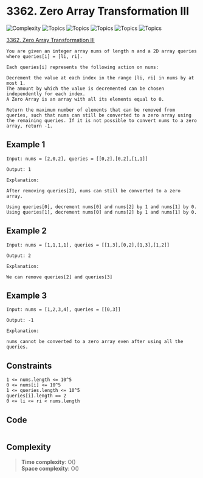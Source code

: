 # 3362. Zero Array Transformation III

![Complexity](https://img.shields.io/badge/medium-yellow)
![Topics](https://img.shields.io/badge/array-blue)
![Topics](https://img.shields.io/badge/greedy-blue)
![Topics](https://img.shields.io/badge/sorting-blue)
![Topics](https://img.shields.io/badge/heap_(priority_queue)-blue)
![Topics](https://img.shields.io/badge/prefix_sum-blue)

[3362. Zero Array Transformation III](https://leetcode.com/problems/zero-array-transformation-iii/description/?envType=daily-question&envId=2025-05-22)

```
You are given an integer array nums of length n and a 2D array queries where queries[i] = [li, ri].

Each queries[i] represents the following action on nums:

Decrement the value at each index in the range [li, ri] in nums by at most 1.
The amount by which the value is decremented can be chosen independently for each index.
A Zero Array is an array with all its elements equal to 0.

Return the maximum number of elements that can be removed from queries, such that nums can still be converted to a zero array using the remaining queries. If it is not possible to convert nums to a zero array, return -1.
```

## Example 1
```
Input: nums = [2,0,2], queries = [[0,2],[0,2],[1,1]]

Output: 1

Explanation:

After removing queries[2], nums can still be converted to a zero array.

Using queries[0], decrement nums[0] and nums[2] by 1 and nums[1] by 0.
Using queries[1], decrement nums[0] and nums[2] by 1 and nums[1] by 0.
```

## Example 2
```
Input: nums = [1,1,1,1], queries = [[1,3],[0,2],[1,3],[1,2]]

Output: 2

Explanation:

We can remove queries[2] and queries[3]
```

## Example 3
```
Input: nums = [1,2,3,4], queries = [[0,3]]

Output: -1

Explanation:

nums cannot be converted to a zero array even after using all the queries.
```

## Constraints
```
1 <= nums.length <= 10^5
0 <= nums[i] <= 10^5
1 <= queries.length <= 10^5
queries[i].length == 2
0 <= li <= ri < nums.length
```

## Code
```csharp

```

## Complexity
> **Time complexity**: O()  
> **Space complexity**: O()